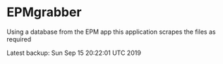 # EPMgrabber
Using a database from the EPM app this application scrapes the files as required


Latest backup: Sun Sep 15 20:22:01 UTC 2019
